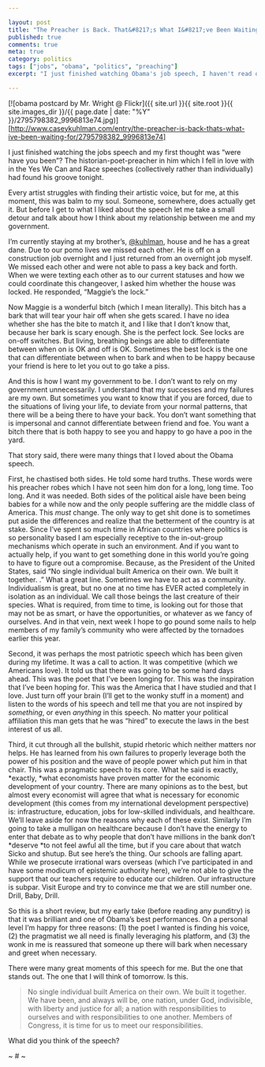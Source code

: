 ```yaml
---

layout: post
title: "The Preacher is Back. That&#8217;s What I&#8217;ve Been Waiting For."
published: true
comments: true
meta: true
category: politics
tags: ["jobs", "obama", "politics", "preaching"]
excerpt: "I just finished watching Obama's job speech, I haven't read or listened to any of the punditry and here's what I think. I'm happy because FINALLY the human I hoped I was voting for is emerging."

---
```


[![obama postcard by Mr. Wright @ Flickr]({{ site.url }}{{ site.root }}{{ site.images_dir }}/{{ page.date | date: "%Y" }}/2795798382_9996813e74.jpg)][http://www.caseykuhlman.com/entry/the-preacher-is-back-thats-what-ive-been-waiting-for/2795798382_9996813e74]

I just finished watching the jobs speech and my first thought was “were have you been”? The historian-poet-preacher in him which I fell in love with in the Yes We Can and Race speeches (collectively rather than individually) had found his groove tonight.


Every artist struggles with finding their artistic voice, but for me, at this moment, this was balm to my soul. Someone, somewhere, does actually get it. But before I get to what I liked about the speech let me take a small detour and talk about how I think about my relationship between me and my government.

I’m currently staying at my brother’s, [@kuhlman][2], house and he has a great dane. Due to our pomo lives we missed each other. He is off on a construction job overnight and I just returned from an overnight job myself. We missed each other and were not able to pass a key back and forth. When we were texting each other as to our current statuses and how we could coordinate this changeover, I asked him whether the house was locked. He responded, “Maggie’s the lock.”

 [2]: http://twitter.com/kuhlman

Now Maggie is a wonderful bitch (which I mean literally). This bitch has a bark that will tear your hair off when she gets scared. I have no idea whether she has the bite to match it, and I like that I don’t know that, because her bark is scary enough. She is the perfect lock. See locks are on-off switches. But living, breathing beings are able to differentiate between when on is OK and off is OK. Sometimes the best lock is the one that can differentiate between when to bark and when to be happy because your friend is here to let you out to go take a piss.

And this is how I want my government to be. I don’t want to rely on my government unnecessarily. I understand that my successes and my failures are my own. But sometimes you want to know that if you are forced, due to the situations of living your life, to deviate from your normal patterns, that there will be a being there to have your back. You don’t want something that is impersonal and cannot differentiate between friend and foe. You want a bitch there that is both happy to see you and happy to go have a poo in the yard.

That story said, there were many things that I loved about the Obama speech.

First, he chastised both sides. He told some hard truths. These words were his preacher robes which I have not seen him don for a long, long time. Too long. And it was needed. Both sides of the political aisle have been being babies for a while now and the only people suffering are the middle class of America. This *must* change. The only way to get shit done is to sometimes put aside the differences and realize that the betterment of the country is at stake. Since I’ve spent so much time in African countries where politics is so personality based I am especially receptive to the in-out-group mechanisms which operate in such an environment. And if you want to actually help, if you want to get something done in this world you’re going to have to figure out a compromise. Because, as the President of the United States, said “No single individual built America on their own. We built it together. .” What a great line. Sometimes we have to act as a community. Individualism is great, but no one at no time has EVER acted completely in isolation as an individual. We call those beings the last creature of their species. What is required, from time to time, is looking out for those that may not be as smart, or have the opportunities, or whatever as we fancy of ourselves. And in that vein, next week I hope to go pound some nails to help members of my family’s community who were affected by the tornadoes earlier this year.

Second, it was perhaps the most patriotic speech which has been given during my lifetime. It was a call to action. It was competitive (which we Americans love). It told us that there was going to be some hard days ahead. This was the poet that I’ve been longing for. This was the inspiration that I’ve been hoping for. This was the America that I have studied and that I love. Just turn off your brain (I’ll get to the wonky stuff in a moment) and listen to the words of his speech and tell me that you are not inspired by *something*, or even *anything* in this speech. No matter your political affiliation this man gets that he was “hired” to execute the laws in the best interest of us all.

Third, it cut through all the bullshit, stupid rhetoric which neither matters nor helps. He has learned from his own failures to properly leverage both the power of his position and the wave of people power which put him in that chair. This was a pragmatic speech to its core. What he said is exactly, *exactly, *what economists have proven matter for the economic development of your country. There are many opinions as to the best, but almost every economist will agree that what is necessary for economic development (this comes from my international development perspective) is: infrastructure, education, jobs for low-skilled individuals, and healthcare. We’ll leave aside for now the reasons why each of these exist. Similarly I’m going to take a mulligan on healthcare because I don’t have the energy to enter that debate as to why people that don’t have millions in the bank don’t *deserve *to not feel awful all the time, but if you care about that watch Sicko and shutup. But see here’s the thing. Our schools are falling apart. While we prosecute irrational wars overseas (which I’ve participated in and have some modicum of epistemic authority here), we’re not able to give the support that our teachers require to educate our children. Our infrastructure is subpar. Visit Europe and try to convince me that we are still number one. Drill, Baby, Drill.

So this is a short review, but my early take (before reading any punditry) is that it was brilliant and one of Obama’s best performances. On a personal level I’m happy for three reasons: (1) the poet I wanted is finding his voice, (2) the pragmatist we all need is finally leveraging his platform, and (3) the wonk in me is reassured that someone up there will bark when necessary and greet when necessary.

There were many great moments of this speech for me. But the one that stands out. The one that I will think of tomorrow. Is this.

> No single individual built America on their own. We built it together. We have been, and always will be, one nation, under God, indivisible, with liberty and justice for all; a nation with responsibilities to ourselves and with responsibilities to one another. Members of Congress, it is time for us to meet our responsibilities.

What did you think of the speech?

~ # ~